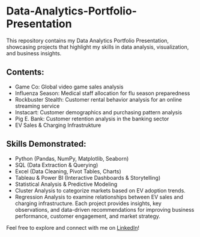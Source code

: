 # Data-Analytics-Portfolio-Presentation
This repository contains my Data Analytics Portfolio Presentation, showcasing projects that highlight my skills in data analysis, visualization, and business insights.
## Contents:
- Game Co: Global video game sales analysis
- Influenza Season: Medical staff allocation for flu season preparedness
- Rockbuster Stealth: Customer rental behavior analysis for an online streaming service
- Instacart: Customer demographics and purchasing pattern analysis
- Pig E. Bank: Customer retention analysis in the banking sector
- EV Sales & Charging Infrastrukture
  
## Skills Demonstrated:
- Python (Pandas, NumPy, Matplotlib, Seaborn)
- SQL (Data Extraction & Querying)
- Excel (Data Cleaning, Pivot Tables, Charts)
- Tableau & Power BI (Interactive Dashboards & Storytelling)
- Statistical Analysis & Predictive Modeling
- Cluster Analysis to categorize markets based on EV adoption trends.
- Regression Analysis to examine relationships between EV sales and charging infrastructure.
Each project provides insights, key observations, and data-driven recommendations for improving business performance, customer engagement, and market strategy.

Feel free to explore and connect with me on [LinkedIn](https://www.linkedin.com/in/wiercinskizb)!
